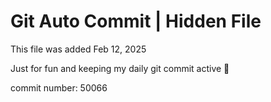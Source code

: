 # Git Auto Commit | Hidden File

This file was added Feb 12, 2025

Just for fun and keeping my daily git commit active 🤪

commit number: 50066

